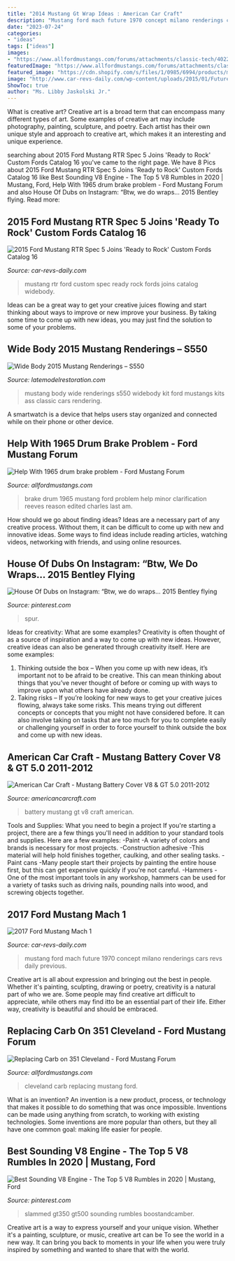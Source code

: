 ```yaml
---
title: "2014 Mustang Gt Wrap Ideas : American Car Craft"
description: "Mustang ford mach future 1970 concept milano renderings cars revs daily previous"
date: "2023-07-24"
categories:
- "ideas"
tags: ["ideas"]
images:
- "https://www.allfordmustangs.com/forums/attachments/classic-tech/402241d1419172363-replacing-carb-351-cleveland-img_0572.jpg"
featuredImage: "https://www.allfordmustangs.com/forums/attachments/classic-tech/402241d1419172363-replacing-carb-351-cleveland-img_0572.jpg"
featured_image: "https://cdn.shopify.com/s/files/1/0985/6994/products/mustang-battery-cover-v8-gt-50-2011-2013-american-car-craft-334267.jpeg?v=1552449242"
image: "http://www.car-revs-daily.com/wp-content/uploads/2015/01/Future-Car-Renderings-2017-Ford-Mustang-Mach-1a-7.jpg"
ShowToc: true
author: "Ms. Libby Jaskolski Jr."
---
```



What is creative art?
Creative art is a broad term that can encompass many different types of art. Some examples of creative art may include photography, painting, sculpture, and poetry. Each artist has their own unique style and approach to creative art, which makes it an interesting and unique experience.

	

		
searching about 2015 Ford Mustang RTR Spec 5 Joins &#039;Ready to Rock&#039; Custom Fords Catalog 16 you've came to the right page. We have 8 Pics about 2015 Ford Mustang RTR Spec 5 Joins &#039;Ready to Rock&#039; Custom Fords Catalog 16 like Best Sounding V8 Engine - The Top 5 V8 Rumbles in 2020 | Mustang, Ford, Help With 1965 drum brake problem - Ford Mustang Forum and also House Of Dubs on Instagram: “Btw, we do wraps... 2015 Bentley flying. Read more:
		
    
## 2015 Ford Mustang RTR Spec 5 Joins &#039;Ready To Rock&#039; Custom Fords Catalog 16

<img loading=lazy src="http://www.car-revs-daily.com/wp-content/uploads/2014/11/2015-Ford-Mustang-RTR-Spec-5-Joins-Ready-to-Rock-Custom-Fords-Catalog-16.jpg" onerror="this.onerror=null;this.src='https://tse2.mm.bing.net/th?id=OIP.gi1C9Uj4i5UIhOjIZI0_RAHaEc&amp;pid=15.1';" alt="2015 Ford Mustang RTR Spec 5 Joins &#039;Ready to Rock&#039; Custom Fords Catalog 16">

_Source: car-revs-daily.com_

>mustang rtr ford custom spec ready rock fords joins catalog widebody. 

	

Ideas can be a great way to get your creative juices flowing and start thinking about ways to improve or new improve your business. By taking some time to come up with new ideas, you may just find the solution to some of your problems.

    
## Wide Body 2015 Mustang Renderings – S550

<img loading=lazy src="http://2fe66ead98a9d8367e69-183c3b2eaab36bc0f4003ed58203ce4f.r99.cf1.rackcdn.com/wide-body-2015-mustang-renderings_5406.jpg" onerror="this.onerror=null;this.src='https://tse2.mm.bing.net/th?id=OIP.RKHfZnbA8hunYuUI6JHjjgHaHa&amp;pid=15.1';" alt="Wide Body 2015 Mustang Renderings – S550">

_Source: latemodelrestoration.com_

>mustang body wide renderings s550 widebody kit ford mustangs kits ass classic cars rendering. 

	

A smartwatch is a device that helps users stay organized and connected while on their phone or other device.

    
## Help With 1965 Drum Brake Problem - Ford Mustang Forum

<img loading=lazy src="http://www.allfordmustangs.com/forums/attachments/classic-tech/352386d1401716851-help-1965-drum-brake-problem-brakedetail.jpg" onerror="this.onerror=null;this.src='https://tse2.mm.bing.net/th?id=OIP.ts65P9aWcUSVD2kLLQimEAHaEx&amp;pid=15.1';" alt="Help With 1965 drum brake problem - Ford Mustang Forum">

_Source: allfordmustangs.com_

>brake drum 1965 mustang ford problem help minor clarification reeves reason edited charles last am. 

	

How should we go about finding ideas?
Ideas are a necessary part of any creative process. Without them, it can be difficult to come up with new and innovative ideas. Some ways to find ideas include reading articles, watching videos, networking with friends, and using online resources.

    
## House Of Dubs On Instagram: “Btw, We Do Wraps... 2015 Bentley Flying

<img loading=lazy src="https://i.pinimg.com/736x/18/77/1a/18771a5182a7523692d70c7f7f03c964--custom-wheels-custom-cars.jpg" onerror="this.onerror=null;this.src='https://tse3.mm.bing.net/th?id=OIP.VhUByWJyfylchbYihyo2eAHaHa&amp;pid=15.1';" alt="House Of Dubs on Instagram: “Btw, we do wraps... 2015 Bentley flying">

_Source: pinterest.com_

>spur. 

	

Ideas for creativity: What are some examples?
Creativity is often thought of as a source of inspiration and a way to come up with new ideas. However, creative ideas can also be generated through creativity itself. Here are some examples: 
1. Thinking outside the box – When you come up with new ideas, it’s important not to be afraid to be creative. This can mean thinking about things that you’ve never thought of before or coming up with ways to improve upon what others have already done. 
2. Taking risks – If you’re looking for new ways to get your creative juices flowing, always take some risks. This means trying out different concepts or concepts that you might not have considered before. It can also involve taking on tasks that are too much for you to complete easily or challenging yourself in order to force yourself to think outside the box and come up with new ideas.

    
## American Car Craft - Mustang Battery Cover V8 &amp; GT 5.0 2011-2012

<img loading=lazy src="https://cdn.shopify.com/s/files/1/0985/6994/products/mustang-battery-cover-v8-gt-50-2011-2013-american-car-craft-334267.jpeg?v=1552449242" onerror="this.onerror=null;this.src='https://tse4.mm.bing.net/th?id=OIP.chEJASwNKTPATOkSDfNz0wHaFj&amp;pid=15.1';" alt="American Car Craft - Mustang Battery Cover V8 &amp; GT 5.0 2011-2012">

_Source: americancarcraft.com_

>battery mustang gt v8 craft american. 

	

Tools and Supplies: What you need to begin a project
If you're starting a project, there are a few things you'll need in addition to your standard tools and supplies. Here are a few examples: 
-Paint -A variety of colors and brands is necessary for most projects. 
-Construction adhesive -This material will help hold finishes together, caulking, and other sealing tasks. 
-Paint cans -Many people start their projects by painting the entire house first, but this can get expensive quickly if you're not careful. 
-Hammers -One of the most important tools in any workshop, hammers can be used for a variety of tasks such as driving nails, pounding nails into wood, and screwing objects together.

    
## 2017 Ford Mustang Mach 1

<img loading=lazy src="http://www.car-revs-daily.com/wp-content/uploads/2015/01/Future-Car-Renderings-2017-Ford-Mustang-Mach-1a-7.jpg" onerror="this.onerror=null;this.src='https://tse4.mm.bing.net/th?id=OIP.uUj1ackhy0NxZ9o1P11uugHaEP&amp;pid=15.1';" alt="2017 Ford Mustang Mach 1">

_Source: car-revs-daily.com_

>mustang ford mach future 1970 concept milano renderings cars revs daily previous. 

	

Creative art is all about expression and bringing out the best in people. Whether it's painting, sculpting, drawing or poetry, creativity is a natural part of who we are. Some people may find creative art difficult to appreciate, while others may find itto be an essential part of their life. Either way, creativity is beautiful and should be embraced.

    
## Replacing Carb On 351 Cleveland - Ford Mustang Forum

<img loading=lazy src="https://www.allfordmustangs.com/forums/attachments/classic-tech/402241d1419172363-replacing-carb-351-cleveland-img_0572.jpg" onerror="this.onerror=null;this.src='https://tse4.mm.bing.net/th?id=OIP.6k3MHqwne63xEOBk91ZGUgHaFj&amp;pid=15.1';" alt="Replacing Carb on 351 Cleveland - Ford Mustang Forum">

_Source: allfordmustangs.com_

>cleveland carb replacing mustang ford. 

	

What is an invention?
An invention is a new product, process, or technology that makes it possible to do something that was once impossible. Inventions can be made using anything from scratch, to working with existing technologies. Some inventions are more popular than others, but they all have one common goal: making life easier for people.

    
## Best Sounding V8 Engine - The Top 5 V8 Rumbles In 2020 | Mustang, Ford

<img loading=lazy src="https://i.pinimg.com/originals/81/db/01/81db0116bea66a7ac5e499e631eaa269.jpg" onerror="this.onerror=null;this.src='https://tse4.mm.bing.net/th?id=OIP.Z47CBQ0ojYYJJ37hYOlY6AHaE6&amp;pid=15.1';" alt="Best Sounding V8 Engine - The Top 5 V8 Rumbles in 2020 | Mustang, Ford">

_Source: pinterest.com_

>slammed gt350 gt500 sounding rumbles boostandcamber. 

	

Creative art is a way to express yourself and your unique vision. Whether it's a painting, sculpture, or music, creative art can be To see the world in a new way. It can bring you back to moments in your life when you were truly inspired by something and wanted to share that with the world.

